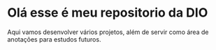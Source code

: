 <h1>Olá esse é meu repositorio da DIO</h1>

<p>Aqui vamos desenvolver vários projetos, além de servir como área de anotações para estudos futuros.</p>
